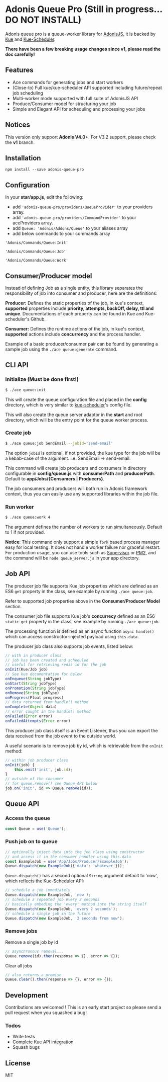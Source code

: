 ﻿# Adonis Queue Pro (Still in progress... DO NOT INSTALL)
Adonis queue pro is a queue-worker library for [AdonisJS](https://github.com/adonisjs/adonis-framework), it is backed by [Kue](https://github.com/Automattic/kue) and [Kue-Scheduler](https://github.com/lykmapipo/kue-scheduler). 


**There have been a few breaking usage changes since v1, please read the doc carefully!**


## Features
  - Ace commands for generating jobs and start workers
  - (Close-to) Full kue/kue-scheduler API supported including future/repeat job scheduling
  - Multi-worker mode supported with full suite of AdonisJS API
  - Produce/Consumer model for structuring your job
  - Simple and Elegant API for scheduling and processing your jobs

## Notices
This version only support **Adonis V4.0+**. For V3.2 support, please check the **v1** branch.

## Installation
	
    npm install --save adonis-queue-pro

## Configuration
In your **star/app.js**, edit the following:

- add `'adonis-queue-pro/providers/QueueProvider'` to your providers array.
- add `'adonis-queue-pro/providers/CommandProvider'` to your aceProviders array.
- add `Queue: 'Adonis/Addons/Queue'` to your aliases array
- add below commands to your commands array

`'Adonis/Commands/Queue:Init'`

`'Adonis/Commands/Queue:Job'`
	 
`'Adonis/Commands/Queue:Work'`

## Consumer/Producer model
Instead of defining Job as a single entity, this library separates the responsibility of job into consumer and producer, here are the definitions:

**Producer:** Defines the static properties of the job, in kue's context,  **supported** properties include **priority, attempts, backOff, delay, ttl and unique**. Documentations of each property can be found in Kue and Kue-scheduler's Github.

**Consumer:** Defines the runtime actions of the job, in kue's context,  **supported** actions include **concurrency** and the process handler.

Example of a basic producer/consumer pair can be found by generating a sample job using the ``./ace queue:generate`` command.

## CLI API

### Initialize (Must be done first!)
```sh
$ ./ace queue:init
```
This will create the queue configuration file and placed in the **config** directory, which is very similar to [kue-scheduler](https://github.com/lykmapipo/kue-scheduler)'s config file.

This will also create the queue server adaptor in the **start** and root directory, which will be the entry point for the queue worker process.

### Create job
```sh
$ ./ace queue:job SendEmail --jobId='send-email'
```
The option `jobId` is optional, if not provided, the kue type for the job will be a kebab-case of the argument. i.e. SendEmail -> send-email.

This command will create job producers and consumers in directory configurable in **config/queue.js** with **consumerPath** and **producerPath**. Default to **app/Jobs/{Consumers | Producers}**.

The job consumers and producers will both run in Adonis framework context, thus you can easily use any supported libraries within the job file. 

### Run worker
```sh
$ ./ace queue:work 4
```
The argument defines the number of workers to run simultaneously. Default to 1 if not provided. 

**Notice**: This command only support a simple ``fork`` based process manager easy for local testing. It does not handle worker failure nor graceful restart. For production usage, you can use tools such as [Supervisor](https://github.com/Supervisor/supervisor) or [PM2](https://github.com/Unitech/pm2), and the command will be ``node queue_server.js`` in your app directory.

## Job API

The producer job file supports Kue job properties which are defined as an ES6 ``get`` property in the class, see example by running `./ace queue:job`.

Refer to supported job properties above in the **Consumer/Producer Model** section.

The consumer job file supports Kue job's **concurrecy** defined as an ES6 `static get` property in the class, see example by running `./ace queue:job`.

The processing function is defined as an async function `async handle()`  which can access constructor-injected payload using `this.data`.

The producer job class also supports job events, listed below:
```js
// with in producer class
// job has been created and scheduled
// useful for retrieving redis id for the job
onInit(Kue/Job job)
// See kue documentation for below
onEnqueue(String jobType)
onStart(String jobType)
onPromotion(String jobType)
onRemove(String jobType)
onProgress(Float progress)
// data returned from handle() method
onComplete(Object data)
// error caught in the handle() method
onFailed(Error error)
onFailedAttempts(Error error)
```
This producer job class itself is an Event Listener, thus you can export the data received from the job event to the outside world. 

A useful scenario is to remove job by id, which is retrievable from the `onInit` method: 

```js
// within job producer class
onInit(job) {
    this.emit('init', job.id);
}
// outside of the consumer
// for queue.remove() see Queue API below
job.on('init', id => Queue.remove(id));
```

## Queue API

### Access the queue
```js
const Queue = use('Queue');
```
### Push job on to queue
```js
// optionally inject data into the job class using constructor
// and access it in the consumer handler using this.data
const ExampleJob = use('App/Jobs/Producer/ExampleJob');
Queue.dispatch(new ExampleJob({'data': 'whatever'}));
```
`Queue.dispatch()` has a second optional `String` argument default to 'now', which reflects the Kue-Scheduler API:
```js
// schedule a job immediately
Queue.dispatch(new ExampleJob, 'now');
// schedule a repeated job every 2 seconds
// basically embeding the 'every' method into the string itself
Queue.dispatch(new ExampleJob, 'every 2 seconds');
// schedule a single job in the future
Queue.dispatch(new ExampleJob, '2 seconds from now');
```
### Remove jobs
Remove a single job by id
```js
// asynchronous removal...
Queue.remove(id).then(response => {}, error => {});
```

Clear all jobs
```js
// also returns a promise
Queue.clear().then(response => {}, error => {});
```

## Development

Contributions are welcomed ! This is an early start project so please send a pull request when you squashed a bug!

### Todos
 - Write tests
 - Complete Kue API integration
 - Squash bugs

License
----

MIT

